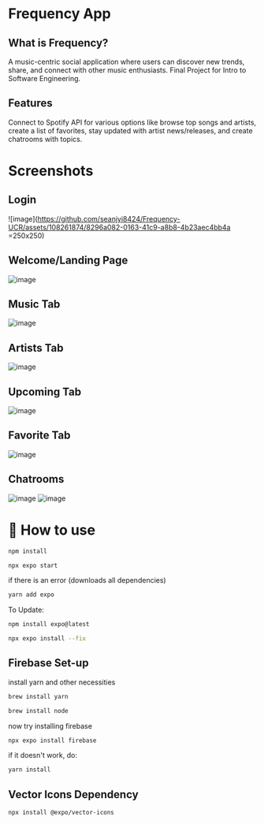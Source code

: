 # Frequency App

## What is Frequency?
A music-centric social application where users can discover new trends, share, and connect with other music enthusiasts. Final Project for Intro to Software Engineering.

## Features
Connect to Spotify API for various options like browse top songs and artists, create a list of favorites, stay updated with artist news/releases, and create chatrooms with topics.

# Screenshots

## Login
![image](https://github.com/seanjyi8424/Frequency-UCR/assets/108261874/8296a082-0163-41c9-a8b8-4b23aec4bb4a =250x250)

## Welcome/Landing Page
![image](https://github.com/seanjyi8424/Frequency-UCR/assets/108261874/9dd1361c-4515-4237-bf4d-dece903088bd)

## Music Tab
![image](https://github.com/seanjyi8424/Frequency-UCR/assets/108261874/f1a9e5b1-e138-49bd-9f5f-c1bee292c7d6)

## Artists Tab
![image](https://github.com/seanjyi8424/Frequency-UCR/assets/108261874/534542c1-5585-4dbb-9bf3-2d86cd864ed5)

## Upcoming Tab
![image](https://github.com/seanjyi8424/Frequency-UCR/assets/108261874/f956ab4a-a0ed-4931-bf8a-800d319cb1bc)

## Favorite Tab
![image](https://github.com/seanjyi8424/Frequency-UCR/assets/108261874/8eee423f-7474-4f52-bc18-3330beda2c21)

## Chatrooms
![image](https://github.com/seanjyi8424/Frequency-UCR/assets/108261874/1231b1bc-f57d-43ef-8d46-6f0ce6399e97)
![image](https://github.com/seanjyi8424/Frequency-UCR/assets/108261874/a0dae915-c0f2-4627-88e2-f929531678af)

# 🚀 How to use
```sh
npm install
```

```sh
npx expo start
```
if there is an error (downloads all dependencies)

```sh
yarn add expo 
```

To Update:
```sh
npm install expo@latest
```
```sh
npx expo install --fix
```

## Firebase Set-up

install yarn and other necessities
```sh
brew install yarn 
```
```sh
brew install node
```

now try installing firebase
```sh
npx expo install firebase
```
if it doesn't work, do:
```sh
yarn install 
```

## Vector Icons Dependency

```sh
npx install @expo/vector-icons
```
